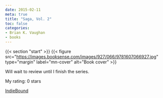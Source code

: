 ```yaml
---
date: 2015-02-11
meta: true
title: "Saga, Vol. 2"
toc: false
categories:
- Brian K. Vaughan
- books
---
```


{{< section "start" >}}
{{< figure src="https://images.booksense.com/images/927/066/9781607066927.jpg" type="margin" label="mn-cover" alt="Book cover" >}}

Will wait to review until I finish the series.

My rating: 0 stars  

[IndieBound](https://www.indiebound.org/book/9781607066927)
